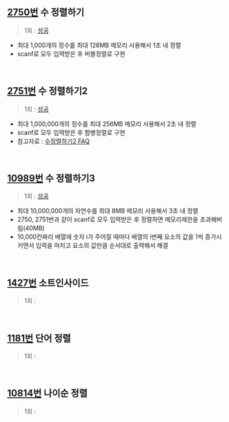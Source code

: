 ## [2750번](https://www.acmicpc.net/problem/2750) 수 정렬하기
> 1회 : [성공](./baekjoon_02750_number_sorting.c) 
- 최대 1,000개의 정수를 최대 128MB 메모리 사용해서 1초 내 정렬
- scanf로 모두 입력받은 후 버블정렬로 구현
<br>

## [2751번](https://www.acmicpc.net/problem/2751) 수 정렬하기2
> 1회 : [성공](./baekjoon_02751_number_sorting2.c) 
- 최대 1,000,000개의 정수를 최대 256MB 메모리 사용해서 2초 내 정렬
- scanf로 모두 입력받은 후 합병정렬로 구현
- 참고자료 : [수정렬하기2 FAQ](acmicpc.net/board/view/31887)
<br>

## [10989번](https://www.acmicpc.net/problem/10989) 수 정렬하기3
> 1회 : [성공](./baekjoon_10989_number_sorting3.c) 
- 최대 10,000,000개의 자연수를 최대 8MB 메모리 사용해서 3초 내 정렬
- 2750, 2751번과 같이 scanf로 모두 입력받은 후 정렬하면 메모리제한을 초과해버림(40MB)
- 10,000칸짜리 배열에 숫자 i가 주어질 때마다 배열의 i번째 요소의 값을 1씩 증가시키면서 입력을 마치고 요소의 값만큼 순서대로 출력해서 해결
<br>

## [1427번](https://www.acmicpc.net/problem/1427) 소트인사이드
> 1회 : 
<br>

## [1181번](https://www.acmicpc.net/problem/1181) 단어 정렬
> 1회 : 
<br>

## [10814번](https://www.acmicpc.net/problem/10814) 나이순 정렬
> 1회 : 
<br>
